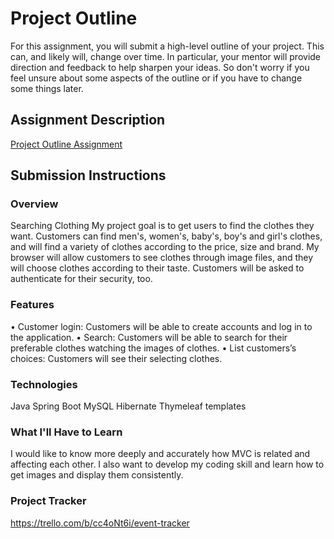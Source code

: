 # Project Outline
For this assignment, you will submit a high-level outline of your project. This can, and likely will, change over time. In particular, your mentor will provide direction and feedback to help sharpen your ideas. So don't worry if you feel unsure about some aspects of the outline or if you have to change some things later.

## Assignment Description
[Project Outline Assignment](https://education.launchcode.org/liftoff/modules/assignments/project-outline)

## Submission Instructions

### Overview
Searching Clothing
My project goal is to get users to find the clothes they want. Customers can find men's, women's, baby's, boy's and girl's clothes, and will find a variety of clothes according to the price, size and brand. My browser will allow customers to see clothes through image files, and they will choose clothes according to their taste. Customers will be asked to authenticate for their security, too.

### Features
•	Customer login: Customers will be able to create accounts and log in to the application. 
•	Search: Customers will be able to search for their preferable clothes watching the images of clothes.
•	List customers’s choices: Customers will see their selecting clothes.

### Technologies
Java
Spring Boot
MySQL
Hibernate
Thymeleaf templates

### What I'll Have to Learn
I would like to know more deeply and accurately how MVC is related and affecting each other. I also want to develop my coding skill and learn how to get images and display them consistently.

### Project Tracker
https://trello.com/b/cc4oNt6i/event-tracker
